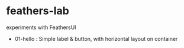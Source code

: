 feathers-lab
============

experiments with FeathersUI

* 01-hello : Simple label & button, with horizontal layout on container

